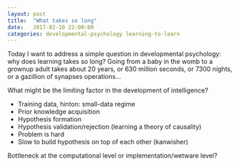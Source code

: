 ```yaml
---
layout: post
title:  "What takes so long"
date:   2017-02-10 22:00:00
categories: developmental-psychology learning-to-learn
---
```


Today I want to address a simple question in developmental psychology: why does learning takes so long?
Going from a baby in the womb to a grownup adult takes about 20 years, or 630 million seconds,
or 7300 nights, or a gazillion of synapses operations...

What might be the limiting factor in the development of intelligence?

 - Training data, hinton: small-data regime
 - Prior knowledge acquisition
 - Hypothesis formation
 - Hypothesis validation/rejection (learning a theory of causality)
 - Problem is hard
 - Slow to build hypothesis on top of each other (kanwisher)

Bottleneck at the computational level or implementation/wetware level? 
